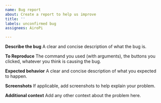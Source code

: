 ```yaml
---
name: Bug report
about: Create a report to help us improve
title: ''
labels: unconfirmed bug
assignees: AiroPi

---
```


<!-- Les rapports de bugs peuvent être rempli en Français ou en Anglais -->
<!-- You can fill in the report in English or French -->

**Describe the bug**
A clear and concise description of what the bug is.

**To Reproduce**
The command you used (with arguments), the buttons you clicked, whatever you think is causing the bug.

**Expected behavior**
A clear and concise description of what you expected to happen.

**Screenshots**
If applicable, add screenshots to help explain your problem.

**Additional context**
Add any other context about the problem here.
